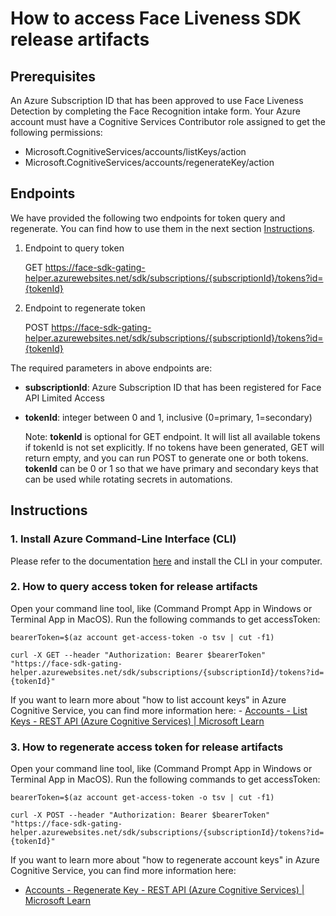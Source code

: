 # How to access Face Liveness SDK release artifacts

## Prerequisites
An Azure Subscription ID that has been approved to use Face Liveness Detection by completing the Face Recognition intake form.
Your Azure account must have a Cognitive Services Contributor role assigned to get the following permissions:
- Microsoft.CognitiveServices/accounts/listKeys/action
- Microsoft.CognitiveServices/accounts/regenerateKey/action

## Endpoints
We have provided the following two endpoints for token query and regenerate. You can find how to use them in the next section [Instructions](#instructions).
1. Endpoint to query token

    GET https://face-sdk-gating-helper.azurewebsites.net/sdk/subscriptions/{subscriptionId}/tokens?id={tokenId}
2. Endpoint to regenerate token

    POST https://face-sdk-gating-helper.azurewebsites.net/sdk/subscriptions/{subscriptionId}/tokens?id={tokenId}

The required parameters in above endpoints are:
- **subscriptionId**: Azure Subscription ID that has been registered for Face API Limited Access
- **tokenId**: integer between 0 and 1, inclusive (0=primary, 1=secondary)

    Note: 
    **tokenId** is optional for GET endpoint. It will list all available tokens if tokenId is not set explicitly. If no tokens have been generated, GET will return empty, and you can run POST to generate one or both tokens. **tokenId** can be 0 or 1 so that we have primary and secondary keys that can be used while rotating secrets in automations.


## Instructions

### 1. Install Azure Command-Line Interface (CLI)

Please refer to the documentation [here](https://learn.microsoft.com/cli/azure/) and install the CLI in your computer.

### 2. How to query access token for release artifacts

Open your command line tool, like (Command Prompt App in Windows or Terminal App in MacOS). Run the following commands to get accessToken:

```
bearerToken=$(az account get-access-token -o tsv | cut -f1)

curl -X GET --header "Authorization: Bearer $bearerToken" "https://face-sdk-gating-helper.azurewebsites.net/sdk/subscriptions/{subscriptionId}/tokens?id={tokenId}"
```

If you want to learn more about "how to list account keys" in Azure Cognitive Service, you can find more information here:
    - [Accounts - List Keys - REST API (Azure Cognitive Services) | Microsoft Learn](https://learn.microsoft.com/rest/api/cognitiveservices/accountmanagement/accounts/list-keys?view=rest-cognitiveservices-accountmanagement-2023-05-01&tabs=HTTP)

### 3. How to regenerate access token for release artifacts

Open your command line tool, like (Command Prompt App in Windows or Terminal App in MacOS). Run the following commands to get accessToken:

```
bearerToken=$(az account get-access-token -o tsv | cut -f1)

curl -X POST --header "Authorization: Bearer $bearerToken" "https://face-sdk-gating-helper.azurewebsites.net/sdk/subscriptions/{subscriptionId}/tokens?id={tokenId}"
```

If you want to learn more about "how to regenerate account keys" in Azure Cognitive Service, you can find more information here:
- [Accounts - Regenerate Key - REST API (Azure Cognitive Services) | Microsoft Learn](https://learn.microsoft.com/rest/api/cognitiveservices/accountmanagement/accounts/regenerate-key?view=rest-cognitiveservices-accountmanagement-2023-05-01&tabs=HTTP)
